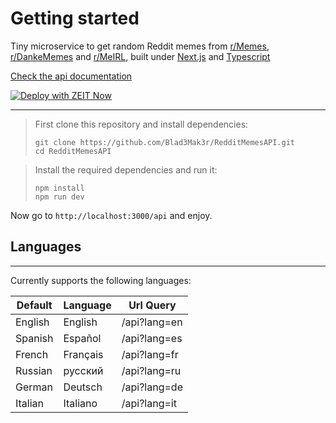 # Getting started
Tiny microservice to get random Reddit memes from [r/Memes](https://www.reddit.com/r/memes/), 
[r/DankeMemes](https://www.reddit.com/r/dankmemes/) and [r/MeIRL](https://www.reddit.com/r/meirl/), built under [Next.js](https:/nextjs.org/) and [Typescript](https://www.typescriptlang.org/)

[Check the api documentation](https://memes.blademaker.tv)


[![Deploy with ZEIT Now](https://zeit.co/button/default.svg)](https://zeit.co/import/project?template=https://github.com/HUGE-Network/RedditMemesAPI)


- - -
> First clone this repository and install dependencies:
> ```shell scrip
> git clone https://github.com/Blad3Mak3r/RedditMemesAPI.git
> cd RedditMemesAPI
> ```

> Install the required dependencies and run it:
> ```shell script
> npm install
> npm run dev
> ```

Now go to `` http://localhost:3000/api `` and enjoy.


## Languages
- - -
Currently supports the following languages:

| Default   | Language | Url Query    |
| --------- | -------- | ------------ |
| English   | English  | /api?lang=en |
| Spanish   | Español  | /api?lang=es |
| French    | Français | /api?lang=fr |
| Russian   | русский  | /api?lang=ru |
| German    | Deutsch  | /api?lang=de |
| Italian   | Italiano | /api?lang=it |
